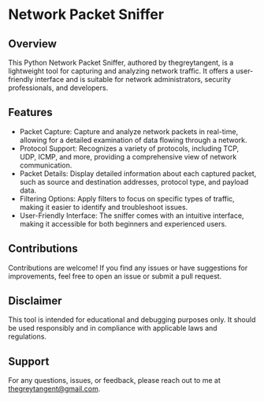 
# Network Packet Sniffer

## Overview
This Python Network Packet Sniffer, authored by thegreytangent, is a lightweight tool for capturing and analyzing network traffic. It offers a user-friendly interface and is suitable for network administrators, security professionals, and developers.

## Features
* Packet Capture: Capture and analyze network packets in real-time, allowing for a detailed examination of data flowing through a network.
* Protocol Support: Recognizes a variety of protocols, including TCP, UDP, ICMP, and more, providing a comprehensive view of network communication.
* Packet Details: Display detailed information about each captured packet, such as source and destination addresses, protocol type, and payload data.
* Filtering Options: Apply filters to focus on specific types of traffic, making it easier to identify and troubleshoot issues.
* User-Friendly Interface: The sniffer comes with an intuitive interface, making it accessible for both beginners and experienced users.

## Contributions
Contributions are welcome! If you find any issues or have suggestions for improvements, feel free to open an issue or submit a pull request.

## Disclaimer
This tool is intended for educational and debugging purposes only. It should be used responsibly and in compliance with applicable laws and regulations.

## Support
For any questions, issues, or feedback, please reach out to me at [thegreytangent@gmail.com](thegreytangent@gmail.com]).
